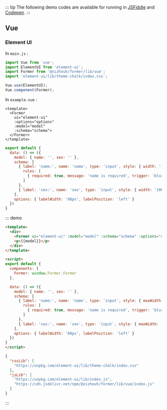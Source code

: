 ::: tip
The following demo codes are available for running in [JSFiddle][JSFiddle] and [Codepen][Codepen].
:::

## Vue

### Element UI

In `main.js` :

```js
import Vue from 'vue';
import ElementUI from 'element-ui';
import Former from '@xizhouh/former/lib/vue';
import 'element-ui/lib/theme-chalk/index.css';

Vue.use(ElementUI);
Vue.component(Former);
```

In `example.vue` :

```vue
<template>
  <Former
    ui="element-ui"
    :options="options"
    :model="model"
    :schema="schema">
  </Former>
</template>
```

```js
export default {
  data: () => ({
    model: { name: '', sex: '' },
    schema: [
      { label: 'name:', name: 'name', type: 'input', style: { width: '100%' },
        rules: [
          { required: true, message: 'name is required', trigger: 'blur' }
        ]
      },
      { label: 'sex:', name: 'sex', type: 'input', style: { width: '100%' } }
    ],
    options: { labelWidth: '80px', labelPosition: 'left' }
  })
}
```

::: demo
```html
<template>
  <div>
    <Former ui="element-ui" :model="model" :schema="schema" :options="options"></Former>
    <p>{{model}}</p>
  </div>
</template>

<script>
export default {
  components: {
    Former: window.Former.Former
  },

  data: () => ({
    model: { name: '', sex: '' },
    schema: [
      { label: 'name:', name: 'name', type: 'input', style: { maxWidth: '350px', width: '100%' },
        rules: [
          { required: true, message: 'name is required', trigger: 'blur' }
        ]
      },
      { label: 'sex:', name: 'sex', type: 'input', style: { maxWidth: '350px', width: '100%' } }
    ],
    options: { labelWidth: '80px', labelPosition: 'left' }
  })
}
</script>
```
```json
{
  "cssLib": [
    "https://unpkg.com/element-ui/lib/theme-chalk/index.css"
  ],
  "jsLib": [
    "https://unpkg.com/element-ui/lib/index.js",
    "https://cdn.jsdelivr.net/npm/@xizhouh/former/lib/vue/index.js"
  ]
}
```
:::

[JSFiddle]: https://jsfiddle.net
[Codepen]: https://codepen.io
